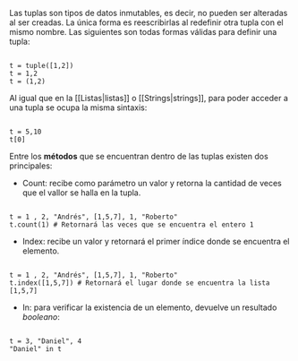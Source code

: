 Las tuplas son tipos de datos inmutables, es decir, no pueden ser alteradas al ser creadas. La única forma es reescribirlas al redefinir otra tupla con el mismo nombre. Las siguientes son todas formas válidas para definir una tupla: 

```jupyter

t = tuple([1,2])
t = 1,2
t = (1,2)

```

Al igual que en la [[Listas|listas]] o [[Strings|strings]], para poder acceder a una tupla se ocupa la misma sintaxis: 

```jupyter

t = 5,10
t[0]

```

Entre los **métodos** que se encuentran dentro de las tuplas existen dos principales: 

- Count: recibe como parámetro un valor y retorna la cantidad de veces que el vallor se halla en la tupla. 

```jupyter

t = 1 , 2, "Andrés", [1,5,7], 1, "Roberto"
t.count(1) # Retornará las veces que se encuentra el entero 1

```

- Index: recibe un valor y retornará el primer índice donde se encuentra el elemento. 

```jupyter

t = 1 , 2, "Andrés", [1,5,7], 1, "Roberto"
t.index([1,5,7]) # Retornará el lugar donde se encuentra la lista [1,5,7]

```

- In: para verificar la existencia de un elemento, devuelve un resultado *booleano*:

```jupyter

t = 3, "Daniel", 4
"Daniel" in t 

```


